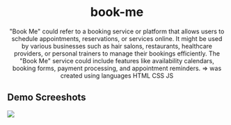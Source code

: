 <h1 align="center">book-me</h1>
<p align="center">"Book Me" could refer to a booking service or platform that allows users to schedule appointments, reservations, or services online. It might be used by various businesses such as hair salons, restaurants, healthcare providers, or personal trainers to manage their bookings efficiently. The "Book Me" service could include features like availability calendars, booking forms, payment processing, and appointment reminders. => was created using languages HTML CSS JS</p>

<h2>Demo Screeshots</h2>
<img src="https://github.com/the-artist-web/book-me/assets/162612001/6bb2dcd7-0c6b-41df-bffa-404406c33411">